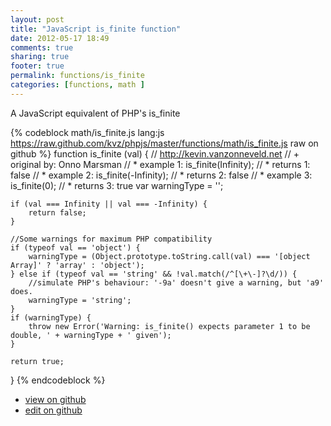 ```yaml
---
layout: post
title: "JavaScript is_finite function"
date: 2012-05-17 18:49
comments: true
sharing: true
footer: true
permalink: functions/is_finite
categories: [functions, math ]
---
```

A JavaScript equivalent of PHP's is_finite
<!-- more -->
{% codeblock math/is_finite.js lang:js https://raw.github.com/kvz/phpjs/master/functions/math/is_finite.js raw on github %}
function is_finite (val) {
    // http://kevin.vanzonneveld.net
    // +   original by: Onno Marsman
    // *     example 1: is_finite(Infinity);
    // *     returns 1: false
    // *     example 2: is_finite(-Infinity);
    // *     returns 2: false
    // *     example 3: is_finite(0);
    // *     returns 3: true
    var warningType = '';

    if (val === Infinity || val === -Infinity) {
        return false;
    }

    //Some warnings for maximum PHP compatibility
    if (typeof val == 'object') {
        warningType = (Object.prototype.toString.call(val) === '[object Array]' ? 'array' : 'object');
    } else if (typeof val == 'string' && !val.match(/^[\+\-]?\d/)) {
        //simulate PHP's behaviour: '-9a' doesn't give a warning, but 'a9' does.
        warningType = 'string';
    }
    if (warningType) {
        throw new Error('Warning: is_finite() expects parameter 1 to be double, ' + warningType + ' given');
    }

    return true;
}
{% endcodeblock %}
<ul>
 <li><a href="https://github.com/kvz/phpjs/blob/master/functions/math/is_finite.js">view on github</a></li>
 <li><a href="https://github.com/kvz/phpjs/edit/master/functions/math/is_finite.js">edit on github</a></li>
</ul>
